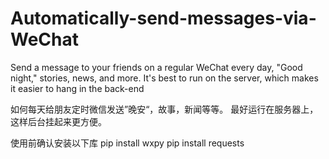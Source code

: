 # Automatically-send-messages-via-WeChat
Send a message to your friends on a regular WeChat every day, "Good night," stories, news, and more. It's best to run on the server, which makes it easier to hang in the back-end

如何每天给朋友定时微信发送”晚安“，故事，新闻等等。
最好运行在服务器上，这样后台挂起来更方便。

使用前确认安装以下库
pip install wxpy
pip install requests
